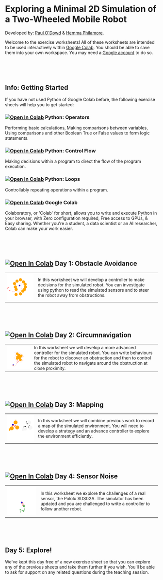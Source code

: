 # Exploring a Minimal 2D Simulation of a Two-Wheeled Mobile Robot

Developed by: <a href="https://www.bristol.ac.uk/people/person/Paul-O'Dowd-d54e9ad6-41de-4eef-81c6-1ee227ced8dc">Paul O'Dowd</a> & <a href="https://www.bristol.ac.uk/people/person/Hemma-Philamore-c3c8acb0-fcce-4792-9249-2efccb92145f">Hemma Philamore</a>. 

Welcome to the exercise worksheets!  All of these worksheets are intended to be used interactively within <a href="https://research.google.com/colaboratory/">Google Colab</a>.  You should be able to save them into your own workspace.  You may need a <a href="https://www.google.com/account/about/">Google account</a> to do so.  


<br><br><br>
## Info: Getting Started

If you have not used Python of Google Colab before, the following exercise sheets will help you to get started:

### [![Open In Colab](https://colab.research.google.com/assets/colab-badge.svg)](https://colab.research.google.com/github/paulodowd/GoogleColab_Simple2DSimulator/blob/main/01_Operators.ipynb) Python: Operators 
Performing basic calculations, Making comparisons between variables, Using comparisons and other Boolean True or False values to form logic statements.

### [![Open In Colab](https://colab.research.google.com/assets/colab-badge.svg)](https://colab.research.google.com/github/paulodowd/GoogleColab_Simple2DSimulator/blob/main/02_Control_Flow.ipynb) Python: Control Flow
Making decisions within a program to direct the flow of the program execution.
    
### [![Open In Colab](https://colab.research.google.com/assets/colab-badge.svg)](https://colab.research.google.com/github/paulodowd/GoogleColab_Simple2DSimulator/blob/main/03_Loops.ipynb) Python: Loops
Controllably repeating operations within a program. 
    
### [![Open In Colab](https://colab.research.google.com/assets/colab-badge.svg)](https://colab.research.google.com/notebooks/intro.ipynb) Google Colab 
Colaboratory, or 'Colab' for short, allows you to write and execute Python in your browser, with Zero configuration required, Free access to GPUs, & Easy sharing.  Whether you're a student, a data scientist or an AI researcher, Colab can make your work easier.
    
<br><br><br>
## [![Open In Colab](https://colab.research.google.com/assets/colab-badge.svg)](https://colab.research.google.com/github/paulodowd/GoogleColab_Simple2DSimulator/blob/main/Sheet1_ObstacleAvoidance.ipynb) Day 1: Obstacle Avoidance

<table>
  <tr>
    <td>
<img src="https://github.com/paulodowd/GoogleColab_Simple2DSimulator/blob/main/img/obs_avoidance.png?raw=true" width="350px">
    </td>
    <td>
      In this worksheet we will develop a controller to make decisions for the simulated robot.  You can investigate using python to read the simulated sensors and to steer the robot away from obstructions.
    </td>
  </tr>
 </table>

<br><br><br>
## [![Open In Colab](https://colab.research.google.com/assets/colab-badge.svg)](https://colab.research.google.com/github/paulodowd/GoogleColab_Simple2DSimulator/blob/main/Sheet2_Circumnavigation.ipynb) Day 2: Circumnavigation

<table>
  <tr>
    <td>
<img src="https://github.com/paulodowd/GoogleColab_Simple2DSimulator/blob/main/img/c_navigation.png?raw=true" width="350px">
    </td>
    <td>
      In this worksheet we will develop a more advanced controller for the simulated robot.  You can write behaviours for the robot to discover an obstruction and then to control the simulated robot to navigate around the obstruction at close proximity.
    </td>
  </tr>
 </table>

<br><br><br>
## [![Open In Colab](https://colab.research.google.com/assets/colab-badge.svg)](https://colab.research.google.com/github/paulodowd/GoogleColab_Simple2DSimulator/blob/main/Sheet3_Mapping.ipynb) Day 3: Mapping

<table>
  <tr>
    <td>
<img src="https://github.com/paulodowd/GoogleColab_Simple2DSimulator/blob/main/img/mapping.png?raw=true" width="350px">
    </td>
    <td>
      In this worksheet we will combine previous work to record a map of the simulated environment.  You will need to develop a strategy and an advance controller to explore the environment efficiently.
    </td>
  </tr>
 </table>

<br><br><br>
## [![Open In Colab](https://colab.research.google.com/assets/colab-badge.svg)](https://colab.research.google.com/github/paulodowd/GoogleColab_Simple2DSimulator/blob/main/Sheet4_SensorNoise.ipynb)  Day 4: Sensor Noise


<table>
  <tr>
    <td>
<img src="https://github.com/paulodowd/GoogleColab_Simple2DSimulator/blob/main/img/Following.png?raw=true" width="350px">
    </td>
    <td>
      In this worksheet we explore the challenges of a real sensor, the Pololu SDS02A.  The simulator has been updated and you are challenged to write a controller to follow another robot.  
    </td>
  </tr>
 </table>
 
<br><br><br>
## Day 5: Explore!

We've kept this day free of a new exercise sheet so that you can explore any of the previous sheets and take them further if you wish.  You'll be able to ask for support on any related questions during the teaching session.


